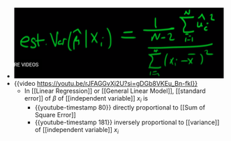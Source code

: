 - ![image.png](../assets/image_1741807038751_0.png)
- {{video https://youtu.be/rJFAGGvXj2U?si=gDGb8VKEu_Bn-fkI}}
	- In [[Linear Regression]] or [[General Linear Model]],  [[standard error]] of $\beta$ of [[independent variable]] $x_i$ is
		- {{youtube-timestamp 80}} directly proportional to [[Sum of Square Error]]
		- {{youtube-timestamp 181}} inversely proportional to [[variance]] of [[independent variable]] $x_i$